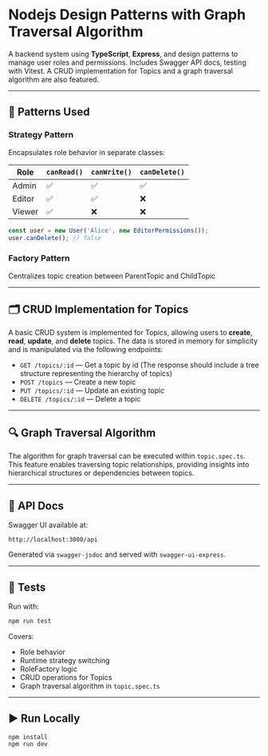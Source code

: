 # Nodejs Design Patterns with Graph Traversal Algorithm

A backend system using **TypeScript**, **Express**, and design patterns to manage user roles and permissions. Includes Swagger API docs, testing with Vitest. A CRUD implementation for Topics and a graph traversal algorithm are also featured.

---

## 🔧 Patterns Used

### Strategy Pattern

Encapsulates role behavior in separate classes:

| Role    | `canRead()` | `canWrite()` | `canDelete()` |
|---------|-------------|--------------|----------------|
| Admin   | ✅           | ✅            | ✅              |
| Editor  | ✅           | ✅            | ❌              |
| Viewer  | ✅           | ❌            | ❌              |

```ts
const user = new User('Alice', new EditorPermissions());
user.canDelete(); // false
```

### Factory Pattern

Centralizes topic creation between ParentTopic and ChildTopic

---

## 🗂️ CRUD Implementation for Topics

A basic CRUD system is implemented for Topics, allowing users to **create**, **read**, **update**, and **delete** topics. The data is stored in memory for simplicity and is manipulated via the following endpoints:

- `GET /topics/:id` — Get a topic by id (The response should include a tree structure representing the hierarchy of topics)
- `POST /topics` — Create a new topic
- `PUT /topics/:id` — Update an existing topic
- `DELETE /topics/:id` — Delete a topic

---

## 🔍 Graph Traversal Algorithm

The algorithm for graph traversal can be executed within `topic.spec.ts`. This feature enables traversing topic relationships, providing insights into hierarchical structures or dependencies between topics.

---

## 📘 API Docs

Swagger UI available at:

```
http://localhost:3000/api
```

Generated via `swagger-jsdoc` and served with `swagger-ui-express`.

---

## 🧪 Tests

Run with:

```bash
npm run test
```

Covers:

- Role behavior
- Runtime strategy switching
- RoleFactory logic
- CRUD operations for Topics
- Graph traversal algorithm in `topic.spec.ts`

---

## ▶️ Run Locally

```bash
npm install
npm run dev
```
